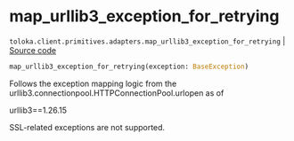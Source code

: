 # map_urllib3_exception_for_retrying
`toloka.client.primitives.adapters.map_urllib3_exception_for_retrying` | [Source code](https://github.com/Toloka/toloka-kit/blob/v1.2.0/src/client/primitives/adapters.py#L181)

```python
map_urllib3_exception_for_retrying(exception: BaseException)
```

Follows the exception mapping logic from the urllib3.connectionpool.HTTPConnectionPool.urlopen as of


urllib3==1.26.15

SSL-related exceptions are not supported.

